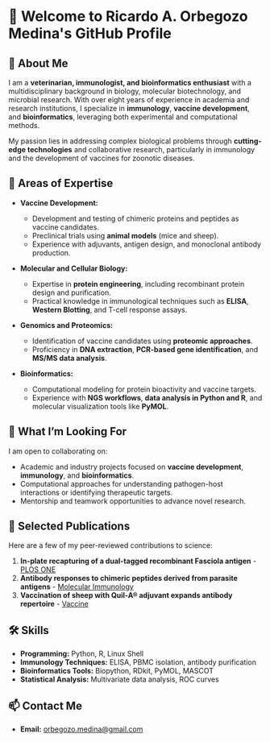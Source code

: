 # 👋 Welcome to Ricardo A. Orbegozo Medina's GitHub Profile

## 🧬 About Me
I am a **veterinarian, immunologist, and bioinformatics enthusiast** with a multidisciplinary background in biology, molecular biotechnology, and microbial research. With over eight years of experience in academia and research institutions, I specialize in **immunology**, **vaccine development**, and **bioinformatics**, leveraging both experimental and computational methods.

My passion lies in addressing complex biological problems through **cutting-edge technologies** and collaborative research, particularly in immunology and the development of vaccines for zoonotic diseases.

## 🔬 Areas of Expertise
- **Vaccine Development:** 
   - Development and testing of chimeric proteins and peptides as vaccine candidates.
   - Preclinical trials using **animal models** (mice and sheep).
   - Experience with adjuvants, antigen design, and monoclonal antibody production.

- **Molecular and Cellular Biology:**
   - Expertise in **protein engineering**, including recombinant protein design and purification.
   - Practical knowledge in immunological techniques such as **ELISA**, **Western Blotting**, and T-cell response assays.

- **Genomics and Proteomics:**
   - Identification of vaccine candidates using **proteomic approaches**.
   - Proficiency in **DNA extraction**, **PCR-based gene identification**, and **MS/MS data analysis**.

- **Bioinformatics:**
   - Computational modeling for protein bioactivity and vaccine targets.
   - Experience with **NGS workflows**, **data analysis in Python and R**, and molecular visualization tools like **PyMOL**.

## 🌟 What I’m Looking For
I am open to collaborating on:
- Academic and industry projects focused on **vaccine development**, **immunology**, and **bioinformatics**.
- Computational approaches for understanding pathogen-host interactions or identifying therapeutic targets.
- Mentorship and teamwork opportunities to advance novel research.

## 📜 Selected Publications
Here are a few of my peer-reviewed contributions to science:
1. **In-plate recapturing of a dual-tagged recombinant Fasciola antigen** - [PLOS ONE](https://doi.org/10.1371/journal.pone.0211035)
2. **Antibody responses to chimeric peptides derived from parasite antigens** - [Molecular Immunology](https://doi.org/10.1016/j.molimm.2018.11.019)
3. **Vaccination of sheep with Quil-A® adjuvant expands antibody repertoire** - [Vaccine](https://doi.org/10.1016/j.vaccine.2018.02.115)
<!-- 4. [More Publications Here](Insert Personal Website or ORCID) -->

## 🛠 Skills
- **Programming:** Python, R, Linux Shell
- **Immunology Techniques:** ELISA, PBMC isolation, antibody purification
- **Bioinformatics Tools:** Biopython, RDkit, PyMOL, MASCOT
- **Statistical Analysis:** Multivariate data analysis, ROC curves

## 📫 Contact Me
- **Email:** orbegozo.medina@gmail.com  
<!-- - **LinkedIn:** [Insert Your LinkedIn URL]  -->
<!-- - **ORCID:** [Insert Your ORCID URL]  -->


<!-- - 👋 Hi, I’m Ricardo A. Orbegozo Medina
- 👀 I’m a scientist interested in bioinformatics and wet lab research
- 🌱 I’m currently learning the analysis of single-cell RNA sequencing (scRNA-seq) data
- 💞️ I’m looking to collaborate on projects related to scRNA-seq but also in bio/chemoinformatics
- 📫 How to reach me: ricardo.medina@icloud.com
- 😄 Pronouns: Ricardo AO Medina -->

<!---
medinari/medinari is a ✨ special ✨ repository because its `README.md` (this file) appears on your GitHub profile.
You can click the Preview link to take a look at your changes.
--->
